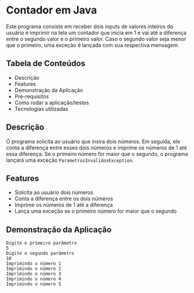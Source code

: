 # Contador em Java

Este programa consiste em receber dois inputs de valores inteiros do usuário e imprimir na tela um contador que inicia em 1 e vai até a diferença entre o segundo valor e o primeiro valor. Caso o segundo valor seja menor que o primeiro, uma exceção é lançada com sua respectiva mensagem.

## Tabela de Conteúdos

- Descrição
- Features
- Demonstração da Aplicação
- Pré-requisitos
- Como rodar a aplicação/testes
- Tecnologias utilizadas

## Descrição

O programa solicita ao usuário que insira dois números. Em seguida, ele conta a diferença entre esses dois números e imprime os números de 1 até essa diferença. Se o primeiro número for maior que o segundo, o programa lançará uma exceção `ParametrosInvalidosException`.

## Features

- Solicita ao usuário dois números
- Conta a diferença entre os dois números
- Imprime os números de 1 até a diferença
- Lança uma exceção se o primeiro número for maior que o segundo

## Demonstração da Aplicação

```shell
Digite o primeiro parâmetro
5
Digite o segundo parâmetro
10
Imprimindo o número 1
Imprimindo o número 2
Imprimindo o número 3
Imprimindo o número 4
Imprimindo o número 5
```
